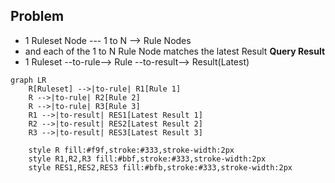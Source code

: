 ## Problem
- 1 Ruleset Node --- 1 to  N --> Rule Nodes
- and each of the 1 to N Rule Node  matches the latest Result
**Query Result** 
- 1 Ruleset --to-rule--> Rule --to-result--> Result(Latest)

```mermaid
graph LR
    R[Ruleset] -->|to-rule| R1[Rule 1]
    R -->|to-rule| R2[Rule 2]
    R -->|to-rule| R3[Rule 3]
    R1 -->|to-result| RES1[Latest Result 1]
    R2 -->|to-result| RES2[Latest Result 2]
    R3 -->|to-result| RES3[Latest Result 3]
    
    style R fill:#f9f,stroke:#333,stroke-width:2px
    style R1,R2,R3 fill:#bbf,stroke:#333,stroke-width:2px
    style RES1,RES2,RES3 fill:#bfb,stroke:#333,stroke-width:2px

```
